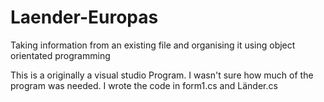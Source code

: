 # Laender-Europas
Taking information from an existing file and organising it using object orientated programming

This is a originally a visual studio Program. I wasn't sure how much of the program was needed. I wrote the code in form1.cs and Länder.cs
